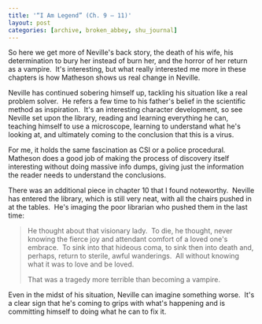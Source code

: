 ```yaml
---
title: '“I Am Legend” (Ch. 9 – 11)'
layout: post
categories: [archive, broken_abbey, shu_journal]
---
```

So here we get more of Neville's back story, the death of his wife, his
determination to bury her instead of burn her, and the horror of her
return as a vampire.  It's interesting, but what really interested me
more in these chapters is how Matheson shows us real change in Neville.

Neville has continued sobering himself up, tackling his situation like a
real problem solver.  He refers a few time to his father's belief in the
scientific method as inspiration.  It's an interesting character
development, so see Neville set upon the library, reading and learning
everything he can, teaching himself to use a microscope, learning to
understand what he's looking at, and ultimately coming to the conclusion
that this is a virus.

For me, it holds the same fascination as CSI or a police procedural. 
Matheson does a good job of making the process of discovery itself
interesting without doing massive info dumps, giving just the
information the reader needs to understand the conclusions.

There was an additional piece in chapter 10 that I found noteworthy. 
Neville has entered the library, which is still very neat, with all the
chairs pushed in at the tables.  He's imaging the poor librarian who
pushed them in the last time:

> He thought about that visionary lady.  To die, he thought, never
> knowing the fierce joy and attendant comfort of a loved one's
> embrace.  To sink into that hideous coma, to sink then into death and,
> perhaps, return to sterile, awful wanderings.  All without knowing
> what it was to love and be loved.
>
> That was a tragedy more terrible than becoming a vampire.

Even in the midst of his situation, Neville can imagine something
worse.  It's a clear sign that he's coming to grips with what's
happening and is committing himself to doing what he can to fix it.